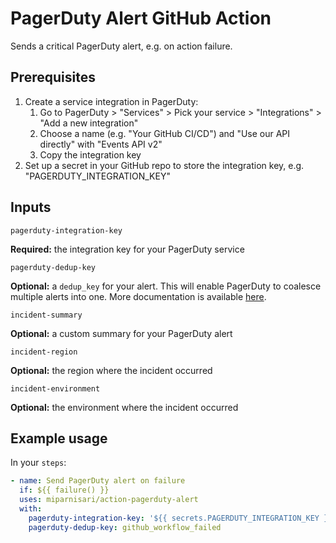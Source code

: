 # PagerDuty Alert GitHub Action
Sends a critical PagerDuty alert, e.g. on action failure.

## Prerequisites

1. Create a service integration in PagerDuty:
    1. Go to PagerDuty > "Services" > Pick your service > "Integrations" > "Add a new integration"
    2. Choose a name (e.g. "Your GitHub CI/CD") and "Use our API directly" with "Events API v2"
    3. Copy the integration key
2. Set up a secret in your GitHub repo to store the integration key, e.g. "PAGERDUTY_INTEGRATION_KEY"

## Inputs

`pagerduty-integration-key`

**Required:** the integration key for your PagerDuty service

`pagerduty-dedup-key`

**Optional:** a `dedup_key` for your alert. This will enable PagerDuty to coalesce multiple alerts into one.
More documentation is available [here](https://developer.pagerduty.com/docs/events-api-v2/trigger-events/).

`incident-summary`

**Optional:** a custom summary for your PagerDuty alert

`incident-region`

**Optional:** the region where the incident occurred

`incident-environment`

**Optional:** the environment where the incident occurred

## Example usage

In your `steps`:

```yaml
- name: Send PagerDuty alert on failure
  if: ${{ failure() }}
  uses: miparnisari/action-pagerduty-alert
  with:
    pagerduty-integration-key: '${{ secrets.PAGERDUTY_INTEGRATION_KEY }}'
    pagerduty-dedup-key: github_workflow_failed
```